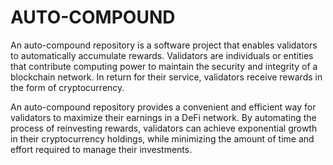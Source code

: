 # AUTO-COMPOUND

An auto-compound repository is a software project that enables validators to automatically accumulate rewards. Validators are individuals or entities that contribute computing power to maintain the security and integrity of a blockchain network. In return for their service, validators receive rewards in the form of cryptocurrency.

An auto-compound repository provides a convenient and efficient way for validators to maximize their earnings in a DeFi network. By automating the process of reinvesting rewards, validators can achieve exponential growth in their cryptocurrency holdings, while minimizing the amount of time and effort required to manage their investments.
